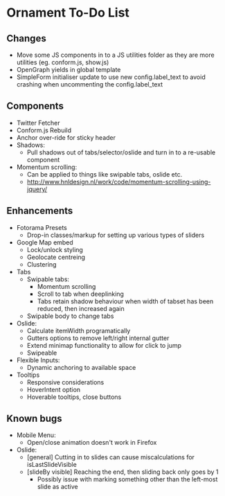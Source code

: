 # Ornament To-Do List

## Changes

- Move some JS components in to a JS utilities folder as they are more utilities (eg. conform.js, show.js)
- OpenGraph yields in global template
- SimpleForm initialiser update to use new config.label_text to avoid crashing when uncommenting the config.label_text

## Components

- Twitter Fetcher
- Conform.js Rebuild
- Anchor over-ride for sticky header
- Shadows:
  - Pull shadows out of tabs/selector/oslide and turn in to a re-usable component
- Momentum scrolling:
  - Can be applied to things like swipable tabs, oslide etc.
  - http://www.hnldesign.nl/work/code/momentum-scrolling-using-jquery/

## Enhancements

- Fotorama Presets
  - Drop-in classes/markup for setting up various types of sliders
- Google Map embed
  - Lock/unlock styling
  - Geolocate centreing
  - Clustering
- Tabs
  - Swipable tabs:
    - Momentum scrolling
    - Scroll to tab when deeplinking
    - Tabs retain shadow behaviour when width of tabset has been reduced, then increased again
  - Swipable body to change tabs
- Oslide:
  - Calculate itemWidth programatically
  - Gutters options to remove left/right internal gutter
  - Extend minimap functionality to allow for click to jump
  - Swipeable
- Flexible Inputs:
  - Dynamic anchoring to available space
- Tooltips
  - Responsive considerations
  - HoverIntent option
  - Hoverable tooltips, close buttons

## Known bugs

- Mobile Menu:
  - Open/close animation doesn't work in Firefox
- Oslide:
  - [general] Cutting in to slides can cause miscalculations for isLastSlideVisible
  - [slideBy visible] Reaching the end, then sliding back only goes by 1
    - Possibly issue with marking something other than the left-most slide as active
